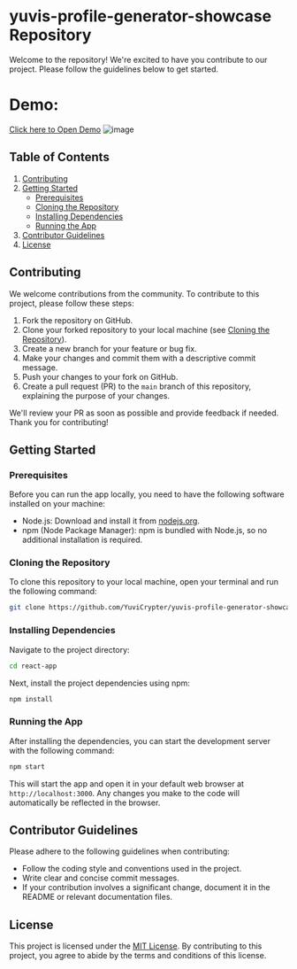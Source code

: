# yuvis-profile-generator-showcase Repository

Welcome to the repository! We're excited to have you contribute to our project. Please follow the guidelines below to get started.

# Demo:
[Click here to Open Demo](https://yuvis-profile-generator-showcase.vercel.app/)
![image](https://github.com/YuviCrypter/yuvis-profile-generator-showcase/assets/98221859/19e5f8e2-4edc-438e-8fad-f30eb4910ef6)


## Table of Contents

1. [Contributing](#contributing)
2. [Getting Started](#getting-started)
    - [Prerequisites](#prerequisites)
    - [Cloning the Repository](#cloning-the-repository)
    - [Installing Dependencies](#installing-dependencies)
    - [Running the App](#running-the-app)
3. [Contributor Guidelines](#contributor-guidelines)
4. [License](#license)

## Contributing

We welcome contributions from the community. To contribute to this project, please follow these steps:

1. Fork the repository on GitHub.
2. Clone your forked repository to your local machine (see [Cloning the Repository](#cloning-the-repository)).
3. Create a new branch for your feature or bug fix.
4. Make your changes and commit them with a descriptive commit message.
5. Push your changes to your fork on GitHub.
6. Create a pull request (PR) to the `main` branch of this repository, explaining the purpose of your changes.

We'll review your PR as soon as possible and provide feedback if needed. Thank you for contributing!

## Getting Started

### Prerequisites

Before you can run the app locally, you need to have the following software installed on your machine:

- Node.js: Download and install it from [nodejs.org](https://nodejs.org/).
- npm (Node Package Manager): npm is bundled with Node.js, so no additional installation is required.

### Cloning the Repository

To clone this repository to your local machine, open your terminal and run the following command:

```bash
git clone https://github.com/YuviCrypter/yuvis-profile-generator-showcase.git
```

### Installing Dependencies

Navigate to the project directory:

```bash
cd react-app
```

Next, install the project dependencies using npm:

```bash
npm install
```

### Running the App

After installing the dependencies, you can start the development server with the following command:

```bash
npm start
```

This will start the app and open it in your default web browser at `http://localhost:3000`. Any changes you make to the code will automatically be reflected in the browser.

## Contributor Guidelines

Please adhere to the following guidelines when contributing:

- Follow the coding style and conventions used in the project.
- Write clear and concise commit messages.
- If your contribution involves a significant change, document it in the README or relevant documentation files.

## License

This project is licensed under the [MIT License](LICENSE). By contributing to this project, you agree to abide by the terms and conditions of this license.
```

